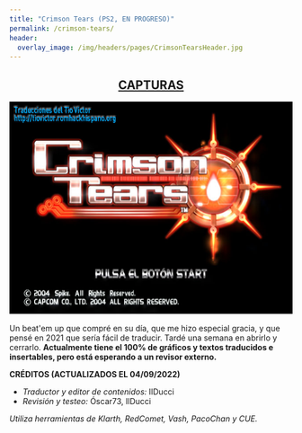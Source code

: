 ```yaml
---
title: "Crimson Tears (PS2, EN PROGRESO)"
permalink: /crimson-tears/
header:
  overlay_image: /img/headers/pages/CrimsonTearsHeader.jpg
---
```


<h2 style="text-align: center;"><strong><a href="/crimson-tears/capturas/">CAPTURAS</a></strong></h2>

<p style="text-align: center;"><img src="/img/2021/12/CTEARS-20211227-01.jpg" /></p>

Un beat'em up que compré en su día, que me hizo especial gracia, y que pensé en 2021 que sería fácil de traducir. 
Tardé una semana en abrirlo y cerrarlo. **Actualmente tiene el 100% de gráficos y textos traducidos e insertables, 
pero está esperando a un revisor externo.**

**CRÉDITOS (ACTUALIZADOS EL 04/09/2022)**  

 - *Traductor y editor de contenidos:* IlDucci  
 - *Revisión y testeo:* Óscar73, IlDucci  

*Utiliza herramientas de Klarth, RedComet, Vash, PacoChan y CUE.*